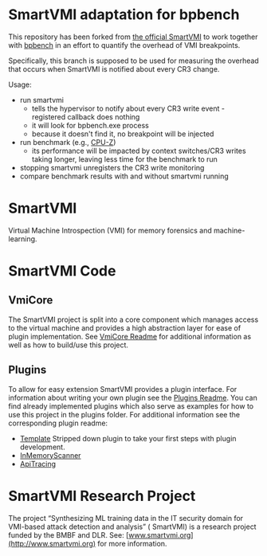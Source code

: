 # SmartVMI adaptation for bpbench

This repository has been forked from [the official SmartVMI](https://github.com/GDATASoftwareAG/smartvmi) to work
together with [bpbench](https://github.com/lbeierlieb/bpbench) in an effort to quantify the overhead of VMI
breakpoints.

Specifically, this branch is supposed to be used for measuring the overhead that occurs when SmartVMI is notified
about every CR3 change.

Usage:
* run smartvmi
  * tells the hypervisor to notify about every CR3 write event - registered callback does nothing
  * it will look for bpbench.exe process
  * because it doesn't find it, no breakpoint will be injected
* run benchmark (e.g., [CPU-Z](https://www.cpuid.com/downloads/cpu-z/cpu-z_2.13-en.zip))
  * its performance will be impacted by context switches/CR3 writes taking longer, leaving less time for the benchmark
    to run
* stopping smartvmi unregisters the CR3 write monitoring
* compare benchmark results with and without smartvmi running

# SmartVMI

Virtual Machine Introspection (VMI) for memory forensics and machine-learning.

# SmartVMI Code

## VmiCore

The SmartVMI project is split into a core component which manages access to the virtual machine and provides a high
abstraction layer for ease of plugin implementation.
See [VmiCore Readme](vmicore/Readme.md) for additional information as well as how to build/use this project.

## Plugins

To allow for easy extension SmartVMI provides a plugin interface. For information about writing your own plugin see
the [Plugins Readme](plugins/Readme.md).
You can find already implemented plugins which also serve as examples for how to use this project in the plugins folder.
For additional information see the corresponding plugin readme:

* [Template](plugins/template/Readme.md) Stripped down plugin to take your first steps with plugin development.
* [InMemoryScanner](plugins/inmemoryscanner/Readme.md)
* [ApiTracing](plugins/apitracing/Readme.md)

# SmartVMI Research Project

The project “Synthesizing ML training data in the IT security domain for VMI-based attack detection and analysis” (
SmartVMI) is a research project funded by the BMBF and DLR.
See: [www.smartvmi.org](http://www.smartvmi.org) for more information.
